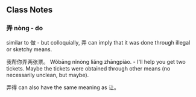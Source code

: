 
## Class Notes

### 弄 nòng - do

similar to 做 - but colloquially, 弄 can imply that it was done through illegal or sketchy means.

我帮你弄两张票。 Wǒbāng nǐnòng liǎng zhāngpiào. - I'll help you get two tickets.  Maybe the tickets were obtained through other means (no necessarily unclean, but maybe).

弄得 can also have the same meaning as 让。